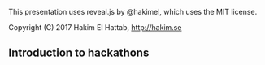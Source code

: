 This presentation uses reveal.js by @hakimel, which uses the MIT license.

Copyright (C) 2017 Hakim El Hattab, http://hakim.se

## Introduction to hackathons

